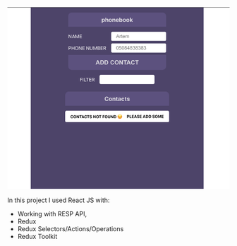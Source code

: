 <img src="./project.png">

In this project I used React JS with:
- Working with RESP API,
- Redux
- Redux Selectors/Actions/Operations
- Redux Toolkit
